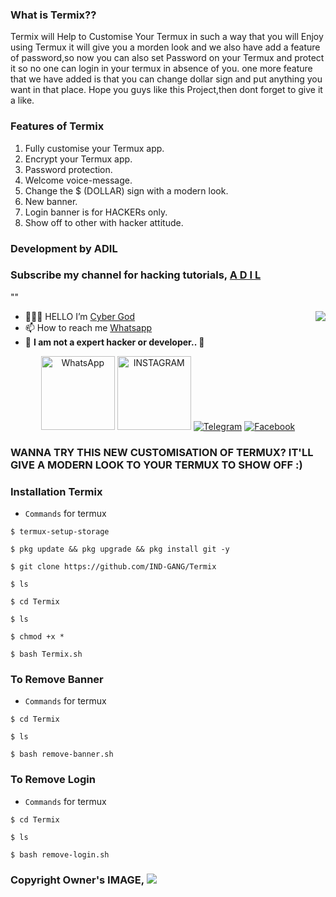 
### What is Termix??
 Termix will Help to Customise Your Termux in such a way that you will Enjoy using Termux it will give you a morden look and we also have add a feature of password,so now you can also set Password on your Termux and protect it so no one can login in your termux in absence of you.
one more feature that we have added is that you can change dollar sign and put anything you want in that place.
Hope you guys like this Project,then dont forget to give it a like.
### Features of Termix
   1. Fully customise your Termux app.
   2. Encrypt your Termux app.
   3. Password protection.
   4. Welcome voice-message.
   5. Change the $ (DOLLAR) sign with a modern look.
   6. New banner.
   7. Login banner is for HACKERs only.
   8. Show off to other with hacker attitude.
   
### Development by ADIL
### Subscribe my channel for hacking tutorials, <a href="https://www.youtube.com/channel/UCdczEjunA1vsYhwgarREc6w" target=_blank > A D I L </a>
""
<div align="right">
<img align="right" src="https://github.com/Kavindu-Dilhara/Kavindu-Dilhara/blob/main/Developerkavi.gif"/>
</div>

- 👨🏽‍💻 HELLO I’m [Cyber God](https://instagram.com/cyber._god/ )
- 📫 How to reach me [Whatsapp](https://wa.me/919633189774/) 
- 💫 **I am not a expert hacker or developer.. 🌆**
</p>
<p align="center">
	<a href="https://wa.me/919633189774"><img title="WhatsApp" src="https://github.com/Kavindu-Dilhara/Kavindu-Dilhara/blob/main/kavi%20wa.jpg" width=118px "whatsapp"></a>
	<a href="https://www.instagram.com/cyber._god/"><img title="INSTAGRAM" src="https://github.com/Kavindu-Dilhara/Kavindu-Dilhara/blob/main/kavi%20insta.jpg"width=118px></a>
	<a href="https://t.me/CybEr_g0d"><img title="Telegram" src="https://img.shields.io/badge/Telegram-black?style=for-the-badge&logo=Telegram"></a>
	<a href="https://www.facebook.com/adil.pachambala"><img title="Facebook" src="https://img.shields.io/badge/Facebook-black?style=for-the-badge&logo=Facebook"></a>
</p>

### WANNA TRY THIS NEW CUSTOMISATION OF TERMUX? IT'LL GIVE A MODERN LOOK TO YOUR TERMUX TO SHOW OFF :)
### Installation Termix
* `Commands` for termux
```
$ termux-setup-storage
  
$ pkg update && pkg upgrade && pkg install git -y

$ git clone https://github.com/IND-GANG/Termix

$ ls

$ cd Termix

$ ls

$ chmod +x *

$ bash Termix.sh
```



### To Remove Banner
* `Commands` for termux
```
$ cd Termix

$ ls

$ bash remove-banner.sh
```
### To Remove Login
* `Commands` for termux
```
$ cd Termix

$ ls

$ bash remove-login.sh
```

### Copyright Owner's IMAGE, <img src="https://avatars3.githubusercontent.com/u/67367001?s=460&u=a3584dda8e1795eb39f9670ca8197c120d2cc497&v=4">

